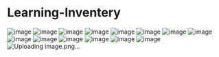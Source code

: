 ﻿# Learning-Inventery
 ![image](https://github.com/user-attachments/assets/33c53cd1-c257-497e-a4d6-d0ab568f279a)
![image](https://github.com/user-attachments/assets/e08727fd-a1d4-41a9-b8db-d98282fff3d7)
![image](https://github.com/user-attachments/assets/9341a815-38df-494a-b756-9e9d2740a421)
![image](https://github.com/user-attachments/assets/7b856463-3441-4400-80d7-3042e77c6884)
![image](https://github.com/user-attachments/assets/52fa5027-1884-45e2-81c9-584b537927ae)
![image](https://github.com/user-attachments/assets/ef4f85bb-2784-42bc-8514-b6497456c9d8)
![image](https://github.com/user-attachments/assets/fa8fa097-4d20-4a10-bbe2-155779fe1c58)
![image](https://github.com/user-attachments/assets/faff6b2e-bf14-42fa-a05e-c5ae3b92bc85)
![image](https://github.com/user-attachments/assets/9929bf69-bdb2-4167-8350-59cea9ba7217)
![image](https://github.com/user-attachments/assets/d73e3a08-606a-4450-a24c-ef025f2d89ef)
![image](https://github.com/user-attachments/assets/8558c98e-ce15-4dfb-b73c-bdef4b779f82)
![image](https://github.com/user-attachments/assets/c1c4d9b6-1b90-4e7d-880a-08956eb8b8d3)
![image](https://github.com/user-attachments/assets/9b41d774-ec12-4664-954b-87d9ed0612dd)
![image](https://github.com/user-attachments/assets/edc8a67f-47c5-423c-be83-a82aa6b71f2b)
![Uploading image.png…]()











